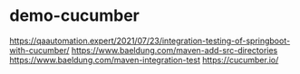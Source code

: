 # demo-cucumber

https://qaautomation.expert/2021/07/23/integration-testing-of-springboot-with-cucumber/
https://www.baeldung.com/maven-add-src-directories
https://www.baeldung.com/maven-integration-test
https://cucumber.io/